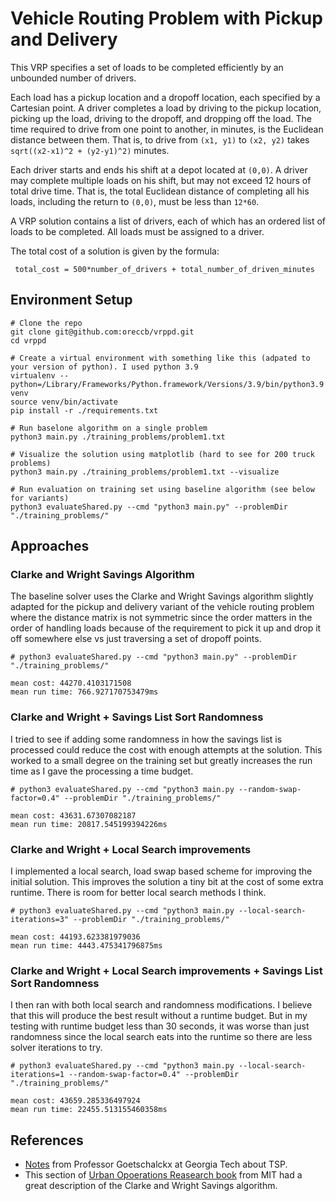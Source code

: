 # Vehicle Routing Problem with Pickup and Delivery

This VRP specifies a set of loads to be completed efficiently by an unbounded number of drivers.

Each load has a pickup location and a dropoff location, each specified by a Cartesian point. A driver completes a load by driving to the pickup location, picking up the load, driving to the dropoff, and dropping off the load. The time required to drive from one point to another, in minutes, is the Euclidean distance between them. That is, to drive from `(x1, y1)` to `(x2, y2)` takes `sqrt((x2-x1)^2 + (y2-y1)^2)` minutes.

Each driver starts and ends his shift at a depot located at `(0,0)`. A driver may complete multiple loads on his shift, but may not exceed 12 hours of total drive time. That is, the total Euclidean distance of completing all his loads, including the return to `(0,0)`, must be less than `12*60`.

A VRP solution contains a list of drivers, each of which has an ordered list of loads to be completed. All loads must be assigned to a driver.

The total cost of a solution is given by the formula:

	 total_cost = 500*number_of_drivers + total_number_of_driven_minutes 

## Environment Setup

```commandline
# Clone the repo
git clone git@github.com:oreccb/vrppd.git
cd vrppd

# Create a virtual environment with something like this (adpated to your version of python). I used python 3.9
virtualenv --python=/Library/Frameworks/Python.framework/Versions/3.9/bin/python3.9 venv
source venv/bin/activate
pip install -r ./requirements.txt

# Run baselone algorithm on a single problem
python3 main.py ./training_problems/problem1.txt

# Visualize the solution using matplotlib (hard to see for 200 truck problems)
python3 main.py ./training_problems/problem1.txt --visualize

# Run evaluation on training set using baseline algorithm (see below for variants)
python3 evaluateShared.py --cmd "python3 main.py" --problemDir "./training_problems/"
```

## Approaches

### Clarke and Wright Savings Algorithm
The baseline solver uses the Clarke and Wright Savings algorithm slightly adapted for the pickup and delivery variant of the vehicle routing problem where the distance matrix is not symmetric since the order matters in the order of handling loads because of the requirement to pick it up and drop it off somewhere else vs just traversing a set of dropoff points.

```
# python3 evaluateShared.py --cmd "python3 main.py" --problemDir "./training_problems/"

mean cost: 44270.4103171508
mean run time: 766.927170753479ms
```

### Clarke and Wright + Savings List Sort Randomness

I tried to see if adding some randomness in how the savings list is processed could reduce the cost with enough attempts at the solution. This worked to a small degree on the training set but greatly increases the run time as I gave the processing a time budget. 

```
# python3 evaluateShared.py --cmd "python3 main.py --random-swap-factor=0.4" --problemDir "./training_problems/"

mean cost: 43631.67307082187
mean run time: 20817.545199394226ms
```

### Clarke and Wright + Local Search improvements

I implemented a local search, load swap based scheme for improving the initial solution. This improves the solution a tiny bit at the cost of some extra runtime. There is room for better local search methods I think.

```
# python3 evaluateShared.py --cmd "python3 main.py --local-search-iterations=3" --problemDir "./training_problems/"

mean cost: 44193.623381979036
mean run time: 4443.475341796875ms
```

### Clarke and Wright + Local Search improvements + Savings List Sort Randomness

I then ran with both local search and randomness modifications. 
I believe that this will produce the best result without a runtime budget.
But in my testing with runtime budget less than 30 seconds, it was worse than just randomness since the local search eats into the runtime so there are less solver iterations to try.

```
# python3 evaluateShared.py --cmd "python3 main.py --local-search-iterations=1 --random-swap-factor=0.4" --problemDir "./training_problems/"

mean cost: 43659.285336497924
mean run time: 22455.513155460358ms
```

## References

- [Notes](https://www2.isye.gatech.edu/~mgoetsch/cali/VEHICLE/TSP/TSP007__.HTM) from Professor Goetschalckx at Georgia Tech about TSP.
- This section of [Urban Opoerations Reasearch book](https://web.mit.edu/urban_or_book/www/book/chapter6/6.4.12.html) from MIT had a great description of the Clarke and Wright Savings algorithm.


